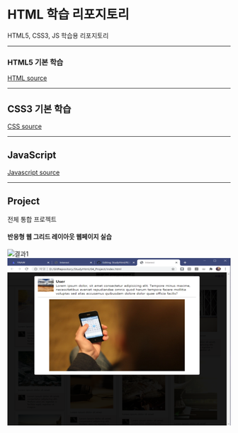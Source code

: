 # HTML 학습 리포지토리
HTML5, CSS3, JS 학습용 리포지토리 

-------------------------------

### HTML5 기본 학습
[HTML source](https://github.com/BlancBunny/StudyHtml/tree/main/01_HTML)

-------------------------------

## CSS3 기본 학습
[CSS source](https://github.com/BlancBunny/StudyHtml/tree/main/02_CSS)

-------------------------------

## JavaScript
[Javascript source](https://github.com/BlancBunny/StudyHtml/tree/main/03_JavaScript)


-------------------------------

## Project
전체 통합 프로젝트

#### 반응형 웹 그리드 레이아웃 웹페이지 실습 
![결과1](BlancBunny/StudyHtml/blob/main/ref_images/result01.png)
![결과2](https://github.com/BlancBunny/StudyHtml/blob/main/ref_images/result02.png)
